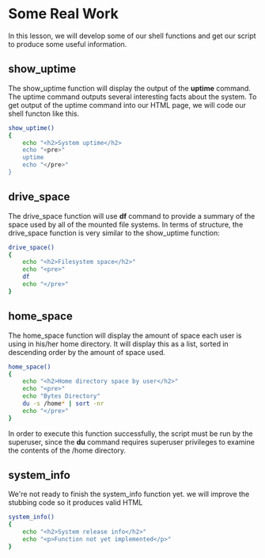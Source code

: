 # Some Real Work
In this lesson, we will develop some of our shell functions and get our script to produce some useful information.

## show_uptime
The show_uptime function will display the output of the **uptime** command. The uptime command outputs several interesting facts about the system.
To get output of the uptime command into our HTML page, we will code our shell functon like this.
```bash
show_uptime()
{
	echo "<h2>System uptime</h2>
	echo "<pre>"
	uptime
	echo "</pre>"
}
```

## drive_space
The drive_space function will use **df** command to provide a summary of the space used by all of the mounted file systems.
In terms of structure, the drive_space function is very similar to the show_uptime function:
```bash
drive_space()
{
	echo "<h2>Filesystem space</h2>"
	echo "<pre>"
	df
	echo "</pre>"
}
```

## home_space
The home_space function will display the amount of space each user is using in his/her home directory. It will display this as a list, sorted in descending order by the amount of space used.
```bash
home_space()
{
	echo "<h2>Home directory space by user</h2>"
	echo "<pre>"
	echo "Bytes Directory"
	du -s /home* | sort -nr
	echo "</pre>"
}
```
In order to execute this function successfully, the script must be run by the superuser, since the **du** command requires superuser privileges to examine the contents of the /home directory.

## system_info
We're not ready to finish the system_info function yet. we will improve the stubbing code so it produces valid HTML
```bash
system_info()
{
	echo "<h2>System release info</h2>"
	echo "<p>Function not yet implemented</p>"
}
```  

<!--stackedit_data:
eyJoaXN0b3J5IjpbLTIwMzM2MDY5MDldfQ==
-->